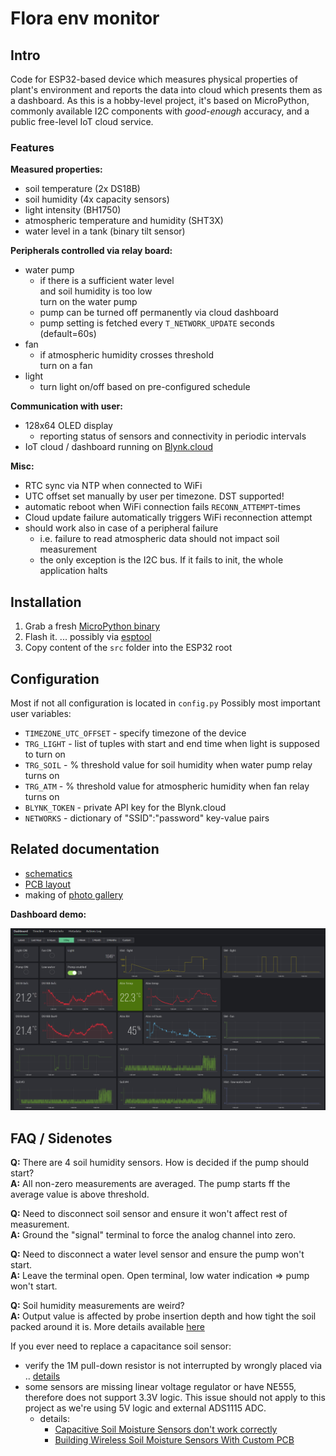 # Flora env monitor

## Intro

Code for ESP32-based device which measures physical properties of plant's environment and reports the data into cloud which presents them as a dashboard.
As this is a hobby-level project, it's based on MicroPython, commonly available I2C components with *good-enough* accuracy, and a public free-level IoT cloud service.

### Features

**Measured properties:**

- soil temperature (2x DS18B)
- soil humidity (4x capacity sensors)
- light intensity (BH1750)
- atmospheric temperature and humidity (SHT3X)
- water level in a tank (binary tilt sensor)

**Peripherals controlled via relay board:**

- water pump
  - if there is a sufficient water level  
    and soil humidity is too low  
    turn on the water pump
  - pump can be turned off permanently via cloud dashboard
  - pump setting is fetched every `T_NETWORK_UPDATE` seconds (default=60s)
- fan
  - if atmospheric humidity crosses threshold  
    turn on a fan
- light
  - turn light on/off based on pre-configured schedule

**Communication with user:**

- 128x64 OLED display
  - reporting status of sensors and connectivity in periodic intervals
- IoT cloud / dashboard running on [Blynk.cloud](https://blynk.cloud/)

**Misc:**

- RTC sync via NTP when connected to WiFi
- UTC offset set manually by user per timezone. DST supported!
- automatic reboot when WiFi connection fails `RECONN_ATTEMPT`-times
- Cloud update failure automatically triggers WiFi reconnection attempt
- should work also in case of a peripheral failure
  - i.e. failure to read atmospheric data should not impact soil measurement
  - the only exception is the I2C bus. If it fails to init, the whole application halts

## Installation

1. Grab a fresh [MicroPython binary](https://micropython.org/download/esp32/)
2. Flash it. ... possibly via [esptool](https://docs.espressif.com/projects/esptool/en/latest/esp32/esptool/basic-commands.html)
3. Copy content of the `src` folder into the ESP32 root

## Configuration

Most if not all configuration is located in `config.py`
Possibly most important user variables:

- `TIMEZONE_UTC_OFFSET` - specify timezone of the device
- `TRG_LIGHT` - list of tuples with start and end time when light is supposed to turn on
- `TRG_SOIL` - % threshold value for soil humidity when water pump relay turns on
- `TRG_ATM` - % threshold value for atmospheric humidity when fan relay turns on
- `BLYNK_TOKEN` - private API key for the Blynk.cloud
- `NETWORKS` - dictionary of "SSID":"password" key-value pairs

## Related documentation

- [schematics](./docs/schema.png)
- [PCB layout](./docs/pcb.png)
- making of [photo gallery](https://imgur.com/a/EjbX96v)

**Dashboard demo:**

![dashboard screenshow](./docs/dash_demo.png "Dashboard demo screenshot")

## FAQ / Sidenotes

**Q:** There are 4 soil humidity sensors. How is decided if the pump should start?  
**A:** All non-zero measurements are averaged. The pump starts ff the average value is above threshold.

**Q:** Need to disconnect soil sensor and ensure it won't affect rest of measurement.  
**A:** Ground the "signal" terminal to force the analog channel into zero.

**Q:** Need to disconnect a water level sensor and ensure the pump won't start.  
**A:** Leave the terminal open. Open terminal, low water indication => pump won't start.

**Q:** Soil humidity measurements are weird?  
**A:** Output value is affected by probe insertion depth and how tight the soil packed around it is. More details available [here](https://lastminuteengineers.com/capacitive-soil-moisture-sensor-arduino/)

If you ever need to replace a capacitance soil sensor:

- verify the 1M pull-down resistor is not interrupted by wrongly placed via .. [details](https://www.reddit.com/r/arduino/comments/q1anwt/beware_of_faulty_capacitive_soil_moisture_sensors/)  
- some sensors are missing linear voltage regulator or have NE555, therefore does not support 3.3V logic. This issue should not apply to this project as we're using 5V logic and external ADS1115 ADC.  
  - details:
    - [Capacitive Soil Moisture Sensors don't work correctly](https://www.youtube.com/watch?v=IGP38bz-K48)  
    - [Building Wireless Soil Moisture Sensors With Custom PCB](https://www.bennettnotes.com/projects/building-wireless-soil-sensors-with-pcb/)